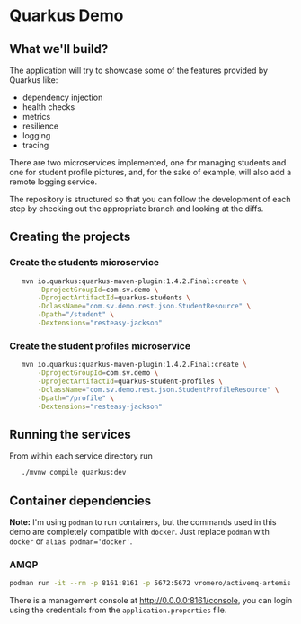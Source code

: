 # Quarkus Demo

## What we'll build?

The application will try to showcase some of the features provided by Quarkus like:
* dependency injection
* health checks
* metrics
* resilience
* logging
* tracing

There are two microservices implemented, one for managing students and one for student profile pictures, and, for the sake of example, will also add a remote logging service.

The repository is structured so that you can follow the development of each step by checking out the appropriate branch and looking at the diffs.

## Creating the projects

### Create the students microservice

```bash
   mvn io.quarkus:quarkus-maven-plugin:1.4.2.Final:create \
       -DprojectGroupId=com.sv.demo \
       -DprojectArtifactId=quarkus-students \
       -DclassName="com.sv.demo.rest.json.StudentResource" \
       -Dpath="/student" \
       -Dextensions="resteasy-jackson"
```

### Create the student profiles microservice

```bash
   mvn io.quarkus:quarkus-maven-plugin:1.4.2.Final:create \
       -DprojectGroupId=com.sv.demo \
       -DprojectArtifactId=quarkus-student-profiles \
       -DclassName="com.sv.demo.rest.json.StudentProfileResource" \
       -Dpath="/profile" \
       -Dextensions="resteasy-jackson"
```

## Running the services

From within each service directory run
```bash
   ./mvnw compile quarkus:dev
```

## Container dependencies

**Note:** I'm using `podman` to run containers, but the commands used in this demo are completely compatible with `docker`. Just replace `podman` with `docker` or `alias podman='docker'`.

### AMQP

```bash
podman run -it --rm -p 8161:8161 -p 5672:5672 vromero/activemq-artemis:2.8.0-alpine
```

There is a management console at http://0.0.0.0:8161/console, you can login using the credentials from the `application.properties` file.
